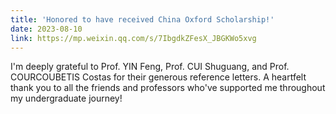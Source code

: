 ```yaml
---
title: 'Honored to have received China Oxford Scholarship!'
date: 2023-08-10
link: https://mp.weixin.qq.com/s/7IbgdkZFesX_JBGKWo5xvg
---
```


I'm deeply grateful to Prof. YIN Feng, Prof. CUI Shuguang, and Prof. COURCOUBETIS Costas for their generous reference letters. A heartfelt thank you to all the friends and professors who've supported me throughout my undergraduate journey!

